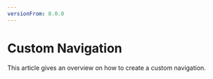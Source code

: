 ```yaml
---
versionFrom: 8.0.0
---
```


# Custom Navigation

This article gives an overview on how to create a custom navigation.
